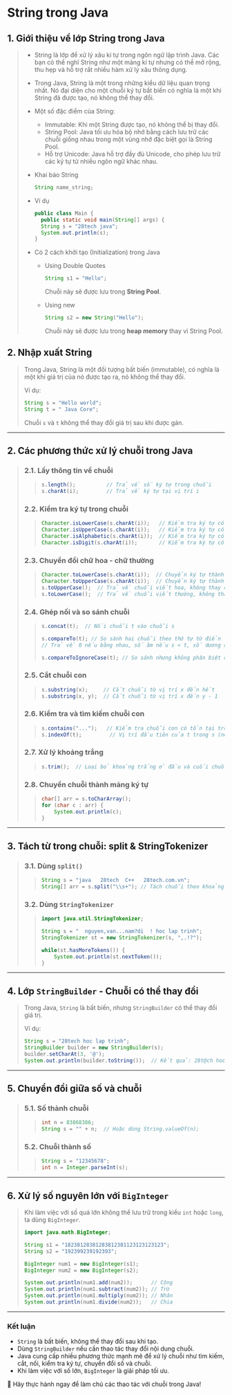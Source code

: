 # **String trong Java**

## **1. Giới thiệu về lớp String trong Java**
> - String là lớp để xử lý xâu kí tự trong ngôn ngữ lập trình Java. Các bạn có thể nghĩ String như một mảng kí tự nhưng có thể mở rộng, thu hẹp và hỗ trợ rất nhiều hàm xử lý xâu thông dụng.
>   
> - Trong Java, String là một trong những kiểu dữ liệu quan trọng nhất. Nó đại diện cho một chuỗi ký tự bất biến có nghĩa là một khi String đã được tạo, nó không thể thay đổi.
>   
> - Một số đặc điểm của String:
>   - Immutable: Khi một String được tạo, nó không thể bị thay đổi.
>   - String Pool: Java tối ưu hóa bộ nhớ bằng cách lưu trữ các chuỗi giống nhau trong một vùng nhớ đặc biệt gọi là String Pool.
>   - Hỗ trợ Unicode: Java hỗ trợ đầy đủ Unicode, cho phép lưu trữ các ký tự từ nhiều ngôn ngữ khác nhau.
>
> - Khai báo String
>   ```java
>   String name_string;
>   ```
>
> - Ví dụ
>   ```java
>   public class Main {
>     public static void main(String[] args) {
>     String s = "28tech java";
>     System.out.println(s);
>   }
>   ```
> - Có 2 cách khởi tạo (Initialization) trong Java
>   - Using Double Quotes
>     ```java
>     String s1 = "Hello";
>     ```
>     Chuỗi này sẽ được lưu trong __String Pool__.
>     
>   - Using new
>     ```java
>     String s2 = new String("Hello");
>     ```
>     Chuỗi này sẽ được lưu trong __heap memory__ thay vì String Pool.

## **2. Nhập xuất String**
> Trong Java, String là một đối tượng bất biến (immutable), có nghĩa là một khi giá trị của nó được tạo ra, nó không thể thay đổi.
>
> Ví dụ:
> ```java
> String s = "Hello world";
> String t = " Java Core";
> ```
> Chuỗi `s` và `t` không thể thay đổi giá trị sau khi được gán.

---
## **2. Các phương thức xử lý chuỗi trong Java**
> ### **2.1. Lấy thông tin về chuỗi**
>> ```java
>> s.length();          // Trả về số ký tự trong chuỗi
>> s.charAt(i);         // Trả về ký tự tại vị trí i
>> ```
>>
> ### **2.2. Kiểm tra ký tự trong chuỗi**
>> ```java
>> Character.isLowerCase(s.charAt(i));   // Kiểm tra ký tự có phải chữ thường không
>> Character.isUpperCase(s.charAt(i));   // Kiểm tra ký tự có phải chữ hoa không
>> Character.isAlphabetic(s.charAt(i));  // Kiểm tra ký tự có phải chữ cái không
>> Character.isDigit(s.charAt(i));       // Kiểm tra ký tự có phải chữ số không
>> ```
>>
> ### **2.3. Chuyển đổi chữ hoa - chữ thường**
>> ```java
>> Character.toLowerCase(s.charAt(i));  // Chuyển ký tự thành chữ thường
>> Character.toUpperCase(s.charAt(i));  // Chuyển ký tự thành chữ hoa
>> s.toUpperCase();  // Trả về chuỗi viết hoa, không thay đổi chuỗi ban đầu
>> s.toLowerCase();  // Trả về chuỗi viết thường, không thay đổi chuỗi ban đầu
>> ```
>>
> ### **2.4. Ghép nối và so sánh chuỗi**
>> ```java
>> s.concat(t);  // Nối chuỗi t vào chuỗi s
>>
>> s.compareTo(t); // So sánh hai chuỗi theo thứ tự từ điển
>> // Trả về 0 nếu bằng nhau, số âm nếu s < t, số dương nếu s > t
>>
>> s.compareToIgnoreCase(t); // So sánh nhưng không phân biệt hoa thường
>> ```
>>
> ### **2.5. Cắt chuỗi con**
>> ```java
>> s.substring(x);     // Cắt chuỗi từ vị trí x đến hết
>> s.substring(x, y);  // Cắt chuỗi từ vị trí x đến y - 1
>> ```
>>
> ### **2.6. Kiểm tra và tìm kiếm chuỗi con**
>> ```java
>> s.contains("...");   // Kiểm tra chuỗi con có tồn tại trong chuỗi không
>> s.indexOf(t);         // Vị trí đầu tiên của t trong s (nếu không có trả về -1)
>> ```
>>
> ### **2.7. Xử lý khoảng trắng**
>> ```java
>> s.trim();  // Loại bỏ khoảng trắng ở đầu và cuối chuỗi
>> ```
>>
> ### **2.8. Chuyển chuỗi thành mảng ký tự**
>> ```java
>> char[] arr = s.toCharArray();
>> for (char c : arr) {
>>     System.out.println(c);
>> }
>> ```

---
## **3. Tách từ trong chuỗi: split & StringTokenizer**
> ### **3.1. Dùng `split()`**
>> ```java
>> String s = "java   28tech  C++   28tech.com.vn";
>> String[] arr = s.split("\\s+"); // Tách chuỗi theo khoảng trắng
>> ```
>>
> ### **3.2. Dùng `StringTokenizer`**
>> ```java
>> import java.util.StringTokenizer;
>>
>> String s = "  nguyen,van...nam?di  ! hoc lap trinh";
>> StringTokenizer st = new StringTokenizer(s, ",.!?");
>>
>> while(st.hasMoreTokens()) {
>>     System.out.println(st.nextToken());
>> }
>> ```

---
## **4. Lớp `StringBuilder` - Chuỗi có thể thay đổi**
> Trong Java, `String` là bất biến, nhưng `StringBuilder` có thể thay đổi giá trị.
>
> Ví dụ:
> ```java
> String s = "28tech hoc lap trinh";
> StringBuilder builder = new StringBuilder(s);
> builder.setCharAt(3, '@');
> System.out.println(builder.toString());  // Kết quả: 28t@ch hoc lap trinh
> ```

---
## **5. Chuyển đổi giữa số và chuỗi**
> ### **5.1. Số thành chuỗi**
>> ```java
>> int n = 83868386;
>> String s = "" + n;  // Hoặc dùng String.valueOf(n);
>> ```
>>
> ### **5.2. Chuỗi thành số**
>> ```java
>> String s = "12345678";
>> int n = Integer.parseInt(s);
>> ```

---
## **6. Xử lý số nguyên lớn với `BigInteger`**
> Khi làm việc với số quá lớn không thể lưu trữ trong kiểu `int` hoặc `long`, ta dùng `BigInteger`.
>
> ```java
> import java.math.BigInteger;
>
> String s1 = "18238128381283812381123123123123";
> String s2 = "192399239192393";
>
> BigInteger num1 = new BigInteger(s1);
> BigInteger num2 = new BigInteger(s2);
>
> System.out.println(num1.add(num2));      // Cộng
> System.out.println(num1.subtract(num2)); // Trừ
> System.out.println(num1.multiply(num2)); // Nhân
> System.out.println(num1.divide(num2));   // Chia
> ```

---
### **Kết luận**
- `String` là bất biến, không thể thay đổi sau khi tạo.
- Dùng `StringBuilder` nếu cần thao tác thay đổi nội dung chuỗi.
- Java cung cấp nhiều phương thức mạnh mẽ để xử lý chuỗi như tìm kiếm, cắt, nối, kiểm tra ký tự, chuyển đổi số và chuỗi.
- Khi làm việc với số lớn, `BigInteger` là giải pháp tối ưu.

🚀 Hãy thực hành ngay để làm chủ các thao tác với chuỗi trong Java!
